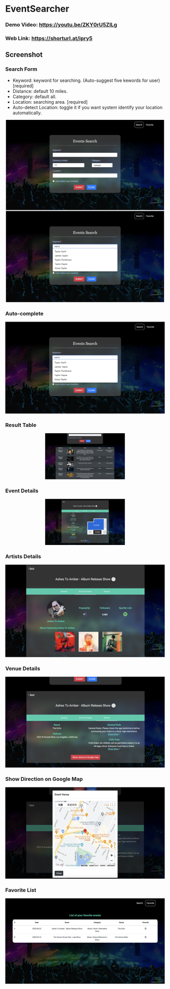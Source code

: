 # EventSearcher

### Demo Video: https://youtu.be/ZKY0rU5ZILg
### Web Link: https://shorturl.at/ipry5

## Screenshot

### Search Form

- Keyword: keyword for searching. (Auto-suggest five kewords for user) [required]
- Distance: default 10 miles.
- Category: default all.
- Location: searching area. [required]
- Auto-detect Location: toggle it if you want system identify your location automatically.

<div align="center" width="100%">
  <img src="./img/search_event_1.png" width="500px">
  <img src="./img/search_event_2.png" width="500px">
</div>

### Auto-complete
<div align="center" width="100%">
  <img src="./img/search_event_2.png" width="800px">
</div>

### Result Table
<div align="center" width="100%">
  <img src="./img/search_event_3.png" width="50%">
</div>

### Event Details
<div align="center" width="100%">
  <img src="./img/search_event_4.png" width="50%">
</div>

### Artists Details
<div align="center" width="100%">
  <img src="./img/search_event_5.png" width="800px">
</div>

### Venue Details
<div align="center" width="100%">
  <img src="./img/search_event_6.png" width="800px">
</div>

### Show Direction on Google Map
<div align="center" width="100%">
  <img src="./img/search_event_7.png" width="800px">
</div>

### Favorite List
<div align="center" width="100%">
  <img src="./img/search_event_8.png" width="800px">
</div>
